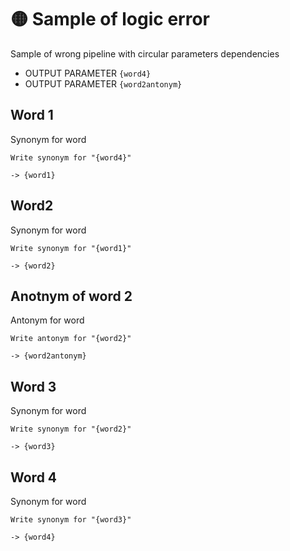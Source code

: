 # 🟡 Sample of logic error

Sample of wrong pipeline with circular parameters dependencies

-   OUTPUT PARAMETER `{word4}`
-   OUTPUT PARAMETER `{word2antonym}`

## Word 1

Synonym for word

```text
Write synonym for "{word4}"
```

`-> {word1}`

## Word2

Synonym for word

```text
Write synonym for "{word1}"
```

`-> {word2}`

## Anotnym of word 2

Antonym for word

```text
Write antonym for "{word2}"
```

`-> {word2antonym}`

## Word 3

Synonym for word

```text
Write synonym for "{word2}"
```

`-> {word3}`

## Word 4

Synonym for word

```text
Write synonym for "{word3}"
```

`-> {word4}`
